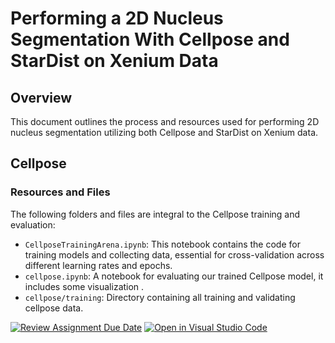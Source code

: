 # Performing a 2D Nucleus Segmentation With Cellpose and StarDist on Xenium Data

## Overview
This document outlines the process and resources used for performing 2D nucleus segmentation utilizing both Cellpose and StarDist on Xenium data.

## Cellpose
### Resources and Files
The following folders and files are integral to the Cellpose training and evaluation:

- `CellposeTrainingArena.ipynb`: This notebook contains the code for training models and collecting data, essential for cross-validation across different learning rates and epochs.
- `cellpose.ipynb`: A notebook for evaluating our trained Cellpose model, it includes some visualization .
- `cellpose/training`: Directory containing all training and validating cellpose data.



[![Review Assignment Due Date](https://classroom.github.com/assets/deadline-readme-button-24ddc0f5d75046c5622901739e7c5dd533143b0c8e959d652212380cedb1ea36.svg)](https://classroom.github.com/a/fEFF99tU)
[![Open in Visual Studio Code](https://classroom.github.com/assets/open-in-vscode-718a45dd9cf7e7f842a935f5ebbe5719a5e09af4491e668f4dbf3b35d5cca122.svg)](https://classroom.github.com/online_ide?assignment_repo_id=12918895&assignment_repo_type=AssignmentRepo)
